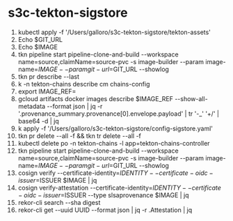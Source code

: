 # s3c-tekton-sigstore

1. kubectl apply -f '/Users/galloro/s3c-tekton-sigstore/tekton-assets'
2. Echo $GIT_URL
3. Echo $IMAGE
4. tkn pipeline start pipeline-clone-and-build --workspace name=source,claimName=source-pvc -s image-builder  --param image-name=$IMAGE --param git-url=$GIT_URL  --showlog
6. tkn pr describe --last 
7. k -n tekton-chains describe cm chains-config 
10. export IMAGE_REF=
11. gcloud artifacts docker images describe $IMAGE_REF --show-all-metadata --format json | jq -r '.provenance_summary.provenance[0].envelope.payload' | tr '\-_' '+/' | base64 -d | jq
14. k apply -f '/Users/galloro/s3c-tekton-sigstore/config-sigstore.yaml'
15. tkn pr delete --all -f && tkn tr delete --all -f
16. kubectl delete po -n tekton-chains -l app=tekton-chains-controller
17. tkn pipeline start pipeline-clone-and-build --workspace name=source,claimName=source-pvc -s image-builder  --param image-name=$IMAGE --param git-url=$GIT_URL  --showlog
19. cosign verify --certificate-identity=$IDENTITY --certificate-oidc-issuer=$ISSUER $IMAGE | jq
20. cosign verify-attestation --certificate-identity=$IDENTITY --certificate-oidc-issuer=$ISSUER --type slsaprovenance $IMAGE | jq
22. rekor-cli search --sha digest
24. rekor-cli get --uuid UUID --format json | jq -r .Attestation | jq
